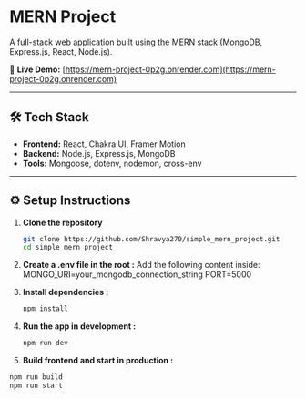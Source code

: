 # MERN Project

A full-stack web application built using the MERN stack (MongoDB, Express.js, React, Node.js).

🚀 **Live Demo:** [https://mern-project-0p2g.onrender.com](https://mern-project-0p2g.onrender.com)

---

## 🛠 Tech Stack

- **Frontend:** React, Chakra UI, Framer Motion  
- **Backend:** Node.js, Express.js, MongoDB  
- **Tools:** Mongoose, dotenv, nodemon, cross-env

---

## ⚙️ Setup Instructions

1. **Clone the repository**
   ```bash
   git clone https://github.com/Shravya270/simple_mern_project.git
   cd simple_mern_project
   
2. **Create a .env file in the root :**
  Add the following content inside:
  MONGO_URI=your_mongodb_connection_string
  PORT=5000

3. **Install dependencies :**
   ```bash
   npm install

5. **Run the app in development :**
   ```bash
   npm run dev

7. **Build frontend and start in production :**
  ```bash
  npm run build
  npm run start
